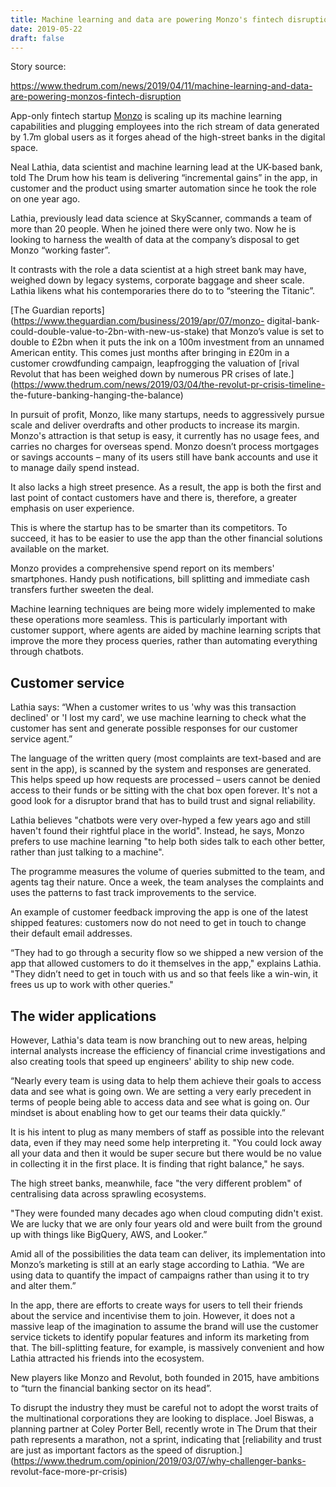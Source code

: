 ```yaml
---
title: Machine learning and data are powering Monzo's fintech disruption 
date: 2019-05-22 
draft: false 
---
```


Story source:

https://www.thedrum.com/news/2019/04/11/machine-learning-and-data-are-powering-monzos-fintech-disruption


App-only fintech startup [Monzo](https://www.thedrum.com/topics/monzo) is
scaling up its machine learning capabilities and plugging employees into the
rich stream of data generated by 1.7m global users as it forges ahead of the
high-street banks in the digital space.

Neal Lathia, data scientist and machine learning lead at the UK-based bank,
told The Drum how his team is delivering “incremental gains” in the app, in
customer and the product using smarter automation since he took the role on
one year ago.

Lathia, previously lead data science at SkyScanner, commands a team of more
than 20 people. When he joined there were only two. Now he is looking to
harness the wealth of data at the company’s disposal to get Monzo “working
faster”.

It contrasts with the role a data scientist at a high street bank may have,
weighed down by legacy systems, corporate baggage and sheer scale. Lathia
likens what his contemporaries there do to to “steering the Titanic”.

[The Guardian reports](https://www.theguardian.com/business/2019/apr/07/monzo-
digital-bank-could-double-value-to-2bn-with-new-us-stake) that Monzo’s value
is set to double to £2bn when it puts the ink on a 100m investment from an
unnamed American entity. This comes just months after bringing in £20m in a
customer crowdfunding campaign, leapfrogging the valuation of [rival Revolut
that has been weighed down by numerous PR crises of
late.](https://www.thedrum.com/news/2019/03/04/the-revolut-pr-crisis-timeline-
the-future-banking-hanging-the-balance)

In pursuit of profit, Monzo, like many startups, needs to aggressively pursue
scale and deliver overdrafts and other products to increase its margin.
Monzo's attraction is that setup is easy, it currently has no usage fees, and
carries no charges for overseas spend. Monzo doesn’t process mortgages or
savings accounts – many of its users still have bank accounts and use it to
manage daily spend instead.

It also lacks a high street presence. As a result, the app is both the first
and last point of contact customers have and there is, therefore, a greater
emphasis on user experience.

This is where the startup has to be smarter than its competitors. To succeed,
it has to be easier to use the app than the other financial solutions
available on the market.

Monzo provides a comprehensive spend report on its members' smartphones. Handy
push notifications, bill splitting and immediate cash transfers further
sweeten the deal.

Machine learning techniques are being more widely implemented to make these
operations more seamless. This is particularly important with customer
support, where agents are aided by machine learning scripts that improve the
more they process queries, rather than automating everything through chatbots.

##  **Customer service**

Lathia says: “When a customer writes to us 'why was this transaction declined'
or 'I lost my card', we use machine learning to check what the customer has
sent and generate possible responses for our customer service agent.”

The language of the written query (most complaints are text-based and are sent
in the app), is scanned by the system and responses are generated. This helps
speed up how requests are processed – users cannot be denied access to their
funds or be sitting with the chat box open forever. It's not a good look for a
disruptor brand that has to build trust and signal reliability.

Lathia believes "chatbots were very over-hyped a few years ago and still
haven't found their rightful place in the world". Instead, he says, Monzo
prefers to use machine learning "to help both sides talk to each other better,
rather than just talking to a machine".

The programme measures the volume of queries submitted to the team, and agents
tag their nature. Once a week, the team analyses the complaints and uses the
patterns to fast track improvements to the service.

An example of customer feedback improving the app is one of the latest shipped
features: customers now do not need to get in touch to change their default
email addresses.

“They had to go through a security flow so we shipped a new version of the app
that allowed customers to do it themselves in the app," explains Lathia. "They
didn’t need to get in touch with us and so that feels like a win-win, it frees
us up to work with other queries."

##  **The wider applications**

However, Lathia's data team is now branching out to new areas, helping
internal analysts increase the efficiency of financial crime investigations
and also creating tools that speed up engineers' ability to ship new code.

“Nearly every team is using data to help them achieve their goals to access
data and see what is going own. We are setting a very early precedent in terms
of people being able to access data and see what is going on. Our mindset is
about enabling how to get our teams their data quickly.”

It is his intent to plug as many members of staff as possible into the
relevant data, even if they may need some help interpreting it. "You could
lock away all your data and then it would be super secure but there would be
no value in collecting it in the first place. It is finding that right
balance," he says.

The high street banks, meanwhile, face "the very different problem" of
centralising data across sprawling ecosystems.

"They were founded many decades ago when cloud computing didn't exist. We are
lucky that we are only four years old and were built from the ground up with
things like BigQuery, AWS, and Looker.”

Amid all of the possibilities the data team can deliver, its implementation
into Monzo’s marketing is still at an early stage according to Lathia. “We are
using data to quantify the impact of campaigns rather than using it to try and
alter them.”

In the app, there are efforts to create ways for users to tell their friends
about the service and incentivise them to join. However, it does not a massive
leap of the imagination to assume the brand will use the customer service
tickets to identify popular features and inform its marketing from that. The
bill-splitting feature, for example, is massively convenient and how Lathia
attracted his friends into the ecosystem.

New players like Monzo and Revolut, both founded in 2015, have ambitions to
“turn the financial banking sector on its head”.

To disrupt the industry they must be careful not to adopt the worst traits of
the multinational corporations they are looking to displace. Joel Biswas, a
planning partner at Coley Porter Bell, recently wrote in The Drum that their
path represents a marathon, not a sprint, indicating that [reliability and
trust are just as important factors as the speed of
disruption.](https://www.thedrum.com/opinion/2019/03/07/why-challenger-banks-
revolut-face-more-pr-crisis)

